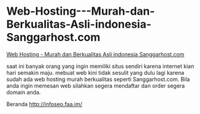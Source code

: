 # Web-Hosting---Murah-dan-Berkualitas-Asli-indonesia-Sanggarhost.com
<a href="http://infoseo.faa.im/web-hosting-murah-dan-berkualitas-asli-i.xhtml">Web Hosting - Murah dan Berkualitas Asli indonesia Sanggarhost.com</a>


saat ini banyak orang yang ingin memiliki situs sendiri karena internet kian hari semakin maju. mebuat web kini tidak sesulit yang dulu lagi karena 
sudah ada web hosting murah berkualitas seperti Sanggarhost.com. Bila anda ingin memesan web silahkan segera mendaftar dan order segera domain anda.

Beranda http://infoseo.faa.im/
